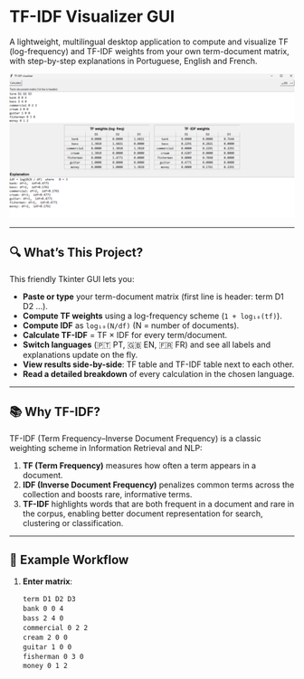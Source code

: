 # TF-IDF Visualizer GUI

A lightweight, multilingual desktop application to compute and visualize TF (log-frequency) and TF-IDF weights from your own term-document matrix, with step-by-step explanations in Portuguese, English and French.

![App Screenshot](tfidf.png)

---

## 🔍 What’s This Project?

This friendly Tkinter GUI lets you:

- **Paste or type** your term-document matrix (first line is header: term D1 D2 …).
- **Compute TF weights** using a log-frequency scheme (`1 + log₁₀(tf)`).
- **Compute IDF** as `log₁₀(N/df)` (N = number of documents).
- **Calculate TF-IDF** = TF × IDF for every term/document.
- **Switch languages** (🇵🇹 PT, 🇬🇧 EN, 🇫🇷 FR) and see all labels and explanations update on the fly.
- **View results side-by-side**: TF table and TF-IDF table next to each other.
- **Read a detailed breakdown** of every calculation in the chosen language.

---

## 📚 Why TF-IDF?

TF-IDF (Term Frequency–Inverse Document Frequency) is a classic weighting scheme in Information Retrieval and NLP:

1. **TF (Term Frequency)** measures how often a term appears in a document.
2. **IDF (Inverse Document Frequency)** penalizes common terms across the collection and boosts rare, informative terms.
3. **TF-IDF** highlights words that are both frequent in a document and rare in the corpus, enabling better document representation for search, clustering or classification.

---

## 📝 Example Workflow

1. **Enter matrix**:
   ```txt
   term D1 D2 D3
   bank 0 0 4
   bass 2 4 0
   commercial 0 2 2
   cream 2 0 0
   guitar 1 0 0
   fisherman 0 3 0
   money 0 1 2
   ```
